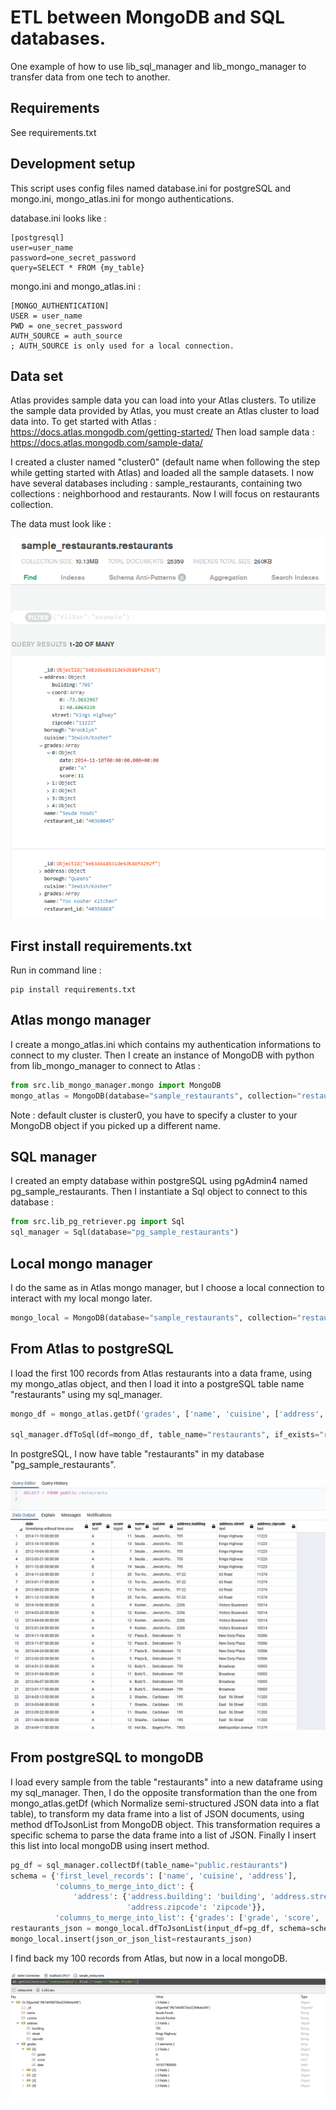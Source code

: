 # ETL between MongoDB and SQL databases.

One example of how to use lib_sql_manager and lib_mongo_manager 
to transfer data from one tech to another.


## Requirements

See requirements.txt


## Development setup

This script uses config files named database.ini for postgreSQL 
and mongo.ini, mongo_atlas.ini for mongo authentications.

database.ini looks like :
```
[postgresql]
user=user_name 
password=one_secret_password
query=SELECT * FROM {my_table}
```

mongo.ini and mongo_atlas.ini :

```
[MONGO_AUTHENTICATION]
USER = user_name
PWD = one_secret_password
AUTH_SOURCE = auth_source
; AUTH_SOURCE is only used for a local connection.
```

## Data set 

Atlas provides sample data you can load into your Atlas clusters.
To utilize the sample data provided by Atlas, you must create an Atlas cluster to load data into.
To get started with Atlas : https://docs.atlas.mongodb.com/getting-started/
Then load sample data : https://docs.atlas.mongodb.com/sample-data/

I created a cluster named "cluster0" (default name when following the step while getting started with Atlas) 
and loaded all the sample datasets. 
I now have several databases including : sample_restaurants, containing two collections : 
neighborhood and restaurants.
Now I will focus on restaurants collection.

The data must look like :

![Alt text](docs/initial_atlas_data.PNG?raw=true "Title")

## First install requirements.txt

Run in command line :

```
pip install requirements.txt
```

## Atlas mongo manager

I create a mongo_atlas.ini which contains my authentication informations to connect to my cluster.
Then I create an instance of MongoDB with python from lib_mongo_manager to connect to Atlas :

```python
from src.lib_mongo_manager.mongo import MongoDB
mongo_atlas = MongoDB(database="sample_restaurants", collection="restaurants", config_file="mongo_atlas.ini", connection="atlas")
```
Note : default cluster is cluster0, 
you have to specify a cluster to your MongoDB object if you picked up a different name.

 
## SQL manager
 
I created an empty database within postgreSQL using pgAdmin4 named pg_sample_restaurants.
Then I instantiate a Sql object to connect to this database :
 
  ```python
from src.lib_pg_retriever.pg import Sql
sql_manager = Sql(database="pg_sample_restaurants")
```

## Local mongo manager 

I do the same as in Atlas mongo manager,
but I choose a local connection to interact with my local mongo later.

```python
mongo_local = MongoDB(database="sample_restaurants", collection="restaurants", config_file="mongo.ini", connection="local")
```

## From Atlas to postgreSQL

I load the first 100 records from Atlas restaurants into a data frame, using my mongo_atlas object,
and then I load it into a postgreSQL table name "restaurants" using my sql_manager. 

```python
mongo_df = mongo_atlas.getDf('grades', ['name', 'cuisine', ['address', 'building'], ['address', 'street'], ['address', 'zipcode']], nb_records=100)

sql_manager.dfToSql(df=mongo_df, table_name="restaurants", if_exists="replace", index=False)
```

In postgreSQL, I now have table "restaurants" in my database "pg_sample_restaurants".

![Alt text](docs/pg_data.PNG?raw=true "Title")

## From postgreSQL to mongoDB

I load every sample from the table "restaurants" into a new dataframe using my sql_manager.
Then, I do the opposite transformation than the one from mongo_atlas.getDf (which Normalize semi-structured JSON data into a flat table),
to transform my data frame into a list of JSON documents, using method dfToJsonList from MongoDB object.
This transformation requires a specific schema to parse the data frame into a list of JSON.
Finally I insert this list into local mongoDB using insert method.

```python
pg_df = sql_manager.collectDf(table_name="public.restaurants")
schema = {'first_level_records': ['name', 'cuisine', 'address'],
          'columns_to_merge_into_dict': {
              'address': {'address.building': 'building', 'address.street': 'street',
                          'address.zipcode': 'zipcode'}},
          'columns_to_merge_into_list': {'grades': ['grade', 'score', 'date']}}
restaurants_json = mongo_local.dfToJsonList(input_df=pg_df, schema=schema)
mongo_local.insert(json_or_json_list=restaurants_json)
```

I find back my 100 records from Atlas, but now in a local mongoDB.

![Alt text](docs/mongo_data.PNG?raw=true "Title")